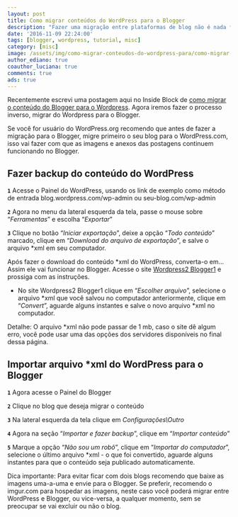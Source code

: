```yaml
---
layout: post
title: Como migrar conteúdos do WordPress para o Blogger
description: "Fazer uma migração entre plataformas de blog não é nada fácil, ainda mais sem experiência, mas hoje iremos mostrar o passo-a-passo completo, como migrar conteúdos do WordPress para o Blogger."
date: '2016-11-09 22:24:00'
tags: [blogger, wordpress, tutorial, misc]
category: [misc]
image: /assets/img/como-migrar-conteudos-do-wordpress-para/como-migrar-conteudos-do-wordpress-para.jpg
author_ediano: true
coauthor_luciana: true
comments: true
ads: true
---
```


Recentemente escrevi uma postagem aqui no Inside Block de <a href="http://www.insideblock.com/post/como-migrar-conteudos-do-blogger-para-o.html" target="_blank">como migrar o conteúdo do Blogger para o Wordpress</a>. Agora iremos fazer o processo inverso, migrar do Wordpress para o Blogger.

Se você for usuário do WordPress.org recomendo que antes de fazer a migração para o Blogger,  migre primeiro o seu blog para o WordPress.com, isso vai fazer com que as imagens e anexos das postagens continuem funcionando no Blogger.

## Fazer backup do conteúdo do WordPress
**`1`** Acesse o Painel do WordPress, usando os link de exemplo como método de entrada blog.wordpress.com/wp-admin ou seu-blog.com/wp-admin

**`2`** Agora no menu da lateral esquerda da tela, passe o mouse sobre “*Ferramentas*” e escolha “*Exportar*”

**`3`** Clique no botão “*Iniciar exportação*”, deixe a opção “*Todo conteúdo*” marcado, clique em “*Download do arquivo de exportação*”, e salve o arquivo *xml em seu computador.

Após fazer o download do conteúdo *xml do WordPress, converta-o em... Assim ele vai funcionar no Blogger. Acesse o site <a href="https://wordpress2blogger1.appspot.com/" target="_blank" class="external-link" rel="nofollow">Wordpress2 Blogger1</a> e prossiga com as instruções.

* No site Wordpress2 Blogger1 clique em “*Escolher arquivo*”, selecione o arquivo *xml que você salvou no computador anteriormente, clique em “*Convert*”, aguarde alguns instantes e salve o novo arquivo *xml no computador.

Detalhe: O arquivo *xml não pode passar de 1 mb, caso o site dê algum erro, você pode usar uma das opções dos servidores disponíveis no final dessa página.

## Importar arquivo *xml do WordPress para o Blogger
**`1`** Agora acesse o Painel do Blogger

**`2`** Clique no blog que deseja migrar o conteúdo

**`3`** Na lateral esquerda da tela clique em *Configurações\Outro*

**`4`** Agora na seção “*Importar e fazer backup*”, clique em “*Importar conteúdo*”

**`5`** Marque a opção “*Não sou um robô*”, clique em “*Importar do computador*”, selecione o último arquivo *xml - o que foi convertido, aguarde alguns instantes para que o conteúdo seja publicado automaticamente.

Dica importante: Para evitar ficar com dois blogs recomendo que baixe as imagens uma-a-uma e envie para o Blogger. Se preferir, recomendo o imgur.com para hospedar as imagens, neste caso você poderá migrar entre WordPress e Blogger, ou vice-versa, a qualquer momento, sem se preocupar se vai excluir ou não o blog.